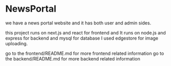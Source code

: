 # NewsPortal

we have a news portal website and it has both user and admin sides.

this project runs on next.js and react for frontend and It runs on node.js and express for backend and mysql for database
I used edgestore for image uploading.

go to the frontend/README.md for more frontend related information
go to the backend/README.md for more backend related information
